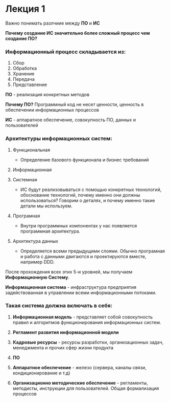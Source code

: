 # Лекция 1

Важно понимать разлчиие между **ПО** и **ИС**


__Почему создание ИС значительно более сложный процесс чем создание ПО?__

### **Информационный процесс складывается из:**

1) Сбор
2) Обработка
3) Хранение
4) Передача
5) Представление

**ПО** - реализация конкретных методов

**Почему ПО?** Программный код не несет ценности, ценность в обеспечении информационных процессов

**ИС** - аппаратное обеспечение, совокупность ПО, данных и пользователей


### **Архитектуры информационных систем**:

1) Функциональная

    * Определение базового функционала и бизнес требований

2) Информационная
3) Системная 

    * ИС будут реализовываться с помощью конкретных технологий, обоснование технологий, почему именно они должны использоваться? Говорим о деталях, и почему именно такие детали мы используем.

4) Програмная 

    * Внутри программных компонентах у нас появляется программная архитектура. 

5) Архитектура данных

    * Определяется всеми предыдущими слоями. Обычно програмная и работа с данными двигаются и проектируются вместе, например DDD.

После прохождения всех этих 5-и уровней, мы получаем **Информационную Систему**.

**Информационная система** - инфраструктура предприятия задействованная в управлении всеми информационными потоками.

### **Такая система должна включать в себя**:

1) **Информационная модель** - представляет собой совокупность правил и алгоритмов функционирования информационных систем.

2) **Регламент развития информационной модели**

3) **Кадровые ресурсы** - ресурсы разработки, организационных задач, менеджмента и прочих сфер жизни продукта

4) **ПО** 

5) **Аппаратное обеспечение** - железо (сервера, каналы связи, кондиционирование и т.д)

6) **Организационно методические обеспечение** - регламенты, методисты, инструкции для пользователей. Общая формализация процессов


